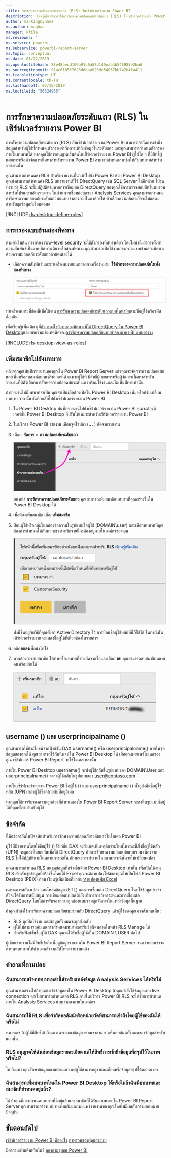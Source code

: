 ```yaml
---
title: การรักษาความปลอดภัยระดับแถว (RLS) ในเซิร์ฟเวอร์รายงาน Power BI
description: เรียนรู้เกี่ยวกับการใช้การรักษาความปลอดภัยระดับแถว (RLS) ในเซิร์ฟเวอร์รายงาน Power BI
author: markingmyname
ms.author: maghan
manager: kfile
ms.reviewer: ''
ms.service: powerbi
ms.subservice: powerbi-report-server
ms.topic: conceptual
ms.date: 01/22/2019
ms.openlocfilehash: 8fe48becd106a91c0a57d145eab4b546985e2ba6
ms.sourcegitcommit: 91ac6185f7026ddbaa925dc54057bb742b4fa411
ms.translationtype: HT
ms.contentlocale: th-TH
ms.lasthandoff: 02/16/2019
ms.locfileid: "56324955"
---
```

# <a name="row-level-security-rls-in-power-bi-report-server"></a>การรักษาความปลอดภัยระดับแถว (RLS) ในเซิร์ฟเวอร์รายงาน Power BI

การตั้งค่าความปลอดภัยระดับแถว (RLS) กับเซิร์ฟเวอร์รายงาน Power BI สามารถจำกัดการเข้าถึงข้อมูลสำหรับผู้ใช้ที่กำหนด ตัวกรองจำกัดการเข้าถึงข้อมูลในระดับแถว และคุณสามารถกำหนดตัวกรองภายในบทบาทได้  หากคุณใช้การอนุญาตเริ่มต้นในเซิร์ฟเวอร์รายงาน Power BI ผู้ใช้ใด ๆ ที่มีสิทธิ์ผู้เผยแพร่หรือตัวจัดการเนื้อหาสำหรับรายงาน Power BI สามารถกำหนดสมาชิกให้กับบทบาทสำหรับรายงานนั้น    

คุณสามารถกำหนดค่า RLS สำหรับรายงานที่นำเข้าไปยัง Power BI ด้วย Power BI Desktop คุณยังสามารถกำหนดค่า RLS บนรายงานที่ใช้ DirectQuery เช่น SQL Server ได้อีกด้วย  โปรดทราบว่า RLS จะไม่ปฏิบัติตามหากการเชื่อมต่อ DirectQuery ของคุณใช้การตรวจสอบสิทธิ์แบบรวมสำหรับโปรแกรมอ่านรายงาน ในส่วนการเชื่อมต่อสดของ Analysis Services คุณสามารถกำหนดค่ารักษาความปลอดภัยระดับแถวบนแบบจำลองภายในองค์กรได้ ตัวเลือกความปลอดภัยจะไม่แสดงสำหรับชุดข้อมูลที่เชื่อมต่อสด 

[!INCLUDE [rls-desktop-define-roles](../includes/rls-desktop-define-roles.md)]

## <a name="bidirectional-cross-filtering"></a>การกรองแบบข้ามสองทิศทาง

ตามค่าเริ่มต้น การกรอง row-level security จะใช้ตัวกรองทิศทางเดียว โดยไม่คำนึงว่าการตั้งค่าความสัมพันธ์เป็นแบบทิศทางเดียวหรือสองทิศทาง คุณสามารถเปิดใช้งานการกรองแบบข้ามสองทิศทาง ด้วยความปลอดภัยระดับแถวด้วยตนเองได้

- เลือกความสัมพันธ์ และทำเครื่องหมายบนกล่องกาเครื่องหมาย  **ใช้ตัวกรองความปลอดภัยในทั้งสองทิศทาง**  

    ![ใช้ตัวกรองความปลอดภัย](media/row-level-security-report-server/rls-apply-security-filter.png)

ทำเครื่องหมายที่ช่องนี้เมื่อใช้งาน [การรักษาความปลอดภัยระดับแถวแบบไดนามิก](https://docs.microsoft.com/sql/analysis-services/supplemental-lesson-implement-dynamic-security-by-using-row-filters)ตามชื่อผู้ใช้หรือรหัสล็อกอิน 

เพื่อเรียนรู้เพิ่มเติม ดูที่[ตัวกรองไขว้แบบสองทิศทางที่ใช้ DirectQuery ใน Power BI Desktop](../desktop-bidirectional-filtering.md)และบทความเชิงเทคนิคของ[การรักษาความปลอดภัยแบบลำจองภาษา BI แบบตาราง](http://download.microsoft.com/download/D/2/0/D20E1C5F-72EA-4505-9F26-FEF9550EFD44/Securing%20the%20Tabular%20BI%20Semantic%20Model.docx)

[!INCLUDE [rls-desktop-view-as-roles](../includes/rls-desktop-view-as-roles.md)]


## <a name="add-members-to-roles"></a>เพิ่มสมาชิกไปยังบทบาท 

หลังจากคุณบันทึกรายงานของคุณใน Power BI Report Server แล้วคุณจะจัดการความปลอดภัยและเพิ่มหรือลบสมาชิกบนเซิร์ฟเวอร์ได้ เฉพาะผู้ใช้ที่ มีสิทธิ์ผู้เผยแพร่หรือผู้จัดการเนื้อหาสำหรับรายงานที่มีตัวเลือกการรักษาความปลอดภัยระดับแถวพร้อมใช้งานและไม่เป็นสีเทาเท่านั้น

 ถ้ารายงานไม่มีบทบาทจำเป็น คุณจำเป็นเมื่อต้องเปิดใน Power BI Desktop เพิ่มหรือปรับเปลี่ยนบทบาท จาก นั้นบันทึกกลับไปยังเซิร์ฟเวอร์รายงาน Power BI 

1. ใน Power BI Desktop บันทึกรายงานไปยังเซิร์ฟเวอร์รายงาน Power BI คุณจะต้องมีเวอร์ชั่น Power BI Desktop ที่ปรับให้เหมาะสำหรับเซิร์ฟเวอร์รายงาน Power BI
2. ในบริการ Power BI รายงาน เลือกจุดไข่ปลา (**...** ) ถัดจากรายงาน 

3. เลือก  **จัดการ** > **ความปลอดภัยระดับแถว** 

     ![จัดการความปลอดภัยระดับแถว](media/row-level-security-report-server/power-bi-report-server-rls-dialog.png)

    บนหน้า **การรักษาความปลอดภัยระดับแถว** คุณสามารถเพิ่มสมาชิกบทบาทที่คุณสร้างขึ้นใน Power BI Desktop ได้

5. เมื่อต้องเพิ่มสมาชิก เลือก**เพิ่มสมาชิก**

1. ป้อนผู้ใช้หรือกลุ่มในกล่องข้อความในรูปแบบชื่อผู้ใช้ (DOMAIN\user) และเลือกบทบาทที่คุณต้องการกำหนดให้กับพวกเขา สมาชิกรายนี้จะต้องอยู่ภายในองค์กรของคุณ   

    ![เพิ่มสมาชิกไปยังบทบาท](media/row-level-security-report-server/power-bi-report-server-add-members.png)

    ทั้งนี้ขึ้นอยู่กับวิธีที่คุณตั้งค่า Active Directory ไว้ การป้อนชื่อผู้ใช้หลักที่นี่ก็ใช้ได้ ในกรณีนั้น เซิร์ฟเวอร์รายงานจะแสดงชื่อผู้ใช้ที่เกี่ยวข้องในรายการ

1. คลิก**ตกลง**เพื่อนำไปใช้   

8. หากต้องการลบสมาชิก ให้ทำเครื่องหมายที่ช่องถัดจากชื่อและเลือก **ลบ**  คุณสามารถลบสมาชิกหลายคนพร้อมกันได้ 

    ![ลบสมาชิก](media/row-level-security-report-server/power-bi-report-server-delete-members.png)


## <a name="username-and-userprincipalname"></a>username () และ userprincipalname ()

คุณสามารถใช้ประโยชน์จากฟังก์ชัน DAX username() หรือ userprincipalname() ภายในชุดข้อมูลของคุณได้ คุณสามารถใช้กับนิพจน์ใน Power BI Desktop ได้ เมื่อคุณเผยแพร่โมเดลของคุณ เซิร์ฟเวอร์ Power BI Report จะใช้โมเดลเหล่านั้น

ภายใน Power BI Desktop username() จะส่งผู้ใช้กลับในรูปแบบของ DOMAIN\User และ userprincipalname() จะส่งผู้ใช้กลับในรูปแบบของ user@contoso.com

ภายในเซิร์ฟเวอร์รายงาน Power BI ชื่อผู้ใช้ () และ userprincipalname () ทั้งคู่ส่งคืนชื่อผู้ใช้หลัก (UPN) ของผู้ใช้ซึ่งคล้ายกับที่อยู่อีเมล

หากคุณใช้การรับรองความถูกต้องที่กำหนดเองใน Power BI Report Server จะส่งคืนรูปแบบชื่อผู้ใช้ที่คุณตั้งค่าสำหรับผู้ใช้  

## <a name="limitations"></a>ข้อจำกัด 

นี่คือข้อจำกัดในปัจจุบันสำหรับการรักษาความปลอดภัยระดับแถวในโมเดล Power BI 

ผู้ใช้ที่มีรายงานโดยใช้ชื่อผู้ใช้ () ฟังก์ชั่น DAX จะสังเกตเห็นพฤติกรรมใหม่ในขณะนี้ซึ่งชื่อผู้ใช้หลัก (UPN) จะถูกส่งคืนยกเว้นเมื่อใช้ DirectQuery กับการรักษาความปลอดภัยแบบรวม  เนื่องจาก RLS ไม่ได้ปฏิบัติตามในสถานการณ์นั้น ลักษณะการทำงานในสถานการณ์นั้นจะไม่เปลี่ยนแปลง

คุณสามารถกำหนด RLS บนชุดข้อมูลที่สร้างขึ้นด้วย Power BI Desktop เท่านั้น เพื่อเปิดใช้งาน RLS สำหรับชุดข้อมูลที่สร้างขึ้นโดยใช้ Excel คุณจะต้องแปลงไฟล์ของคุณให้เป็นไฟล์ Power BI Desktop (PBIX) ก่อน เรียนรู้เพิ่มเติมเกี่ยวกับ[การแปลงแฟ้ม Excel](../desktop-import-excel-workbooks.md)

เฉพาะการสกัด แปลง และโหลดข้อมูล (ETL) และการเชื่อมต่อ DirectQuery โดยใช้ข้อมูลประจำตัวจะได้รับการสนับสนุน การเชื่อมต่อแบบสดไปยังบริการการวิเคราะห์และการเชื่อมต่อ DirectQuery โดยใช้การรับรองความถูกต้องแบบรวมถูกจัดการในแหล่งข้อมูลพื้นฐาน 

ถ้าคุณกำลังใช้การรักษาความปลอดภัยแบบรวมกับ DirectQuery แล้วผู้ใช้ของคุณอาจสังเกตเห็น:
- RLS ถูกปิดใช้งาน และข้อมูลทั้งหมดจะถูกส่งกลับ
- ผู้ใช้ไม่สามารถอัปเดตการกำหนดบทบาทและรับข้อผิดพลาดในหน้า RLS Manage ได้
- สำหรับฟังก์ชั่นชื่อผู้ใช้ DAX คุณจะได้รับชื่อผู้ใช้เป็น DOMAIN \ USER ต่อไป 

ผู้เขียนรายงานไม่มีสิทธิ์เข้าถึงเพื่อดูข้อมูลรายงานใน Power BI Report Server จนกว่าพวกเขาจะกำหนดบทบาทให้ตัวเองหลังจากอัปโหลดรายงานแล้ว 

 

## <a name="faq"></a>คำถามที่ถามบ่อย 

### <a name="can-i-create-these-roles-for-analysis-services-data-sources"></a>ฉันสามารถสร้างบทบาทเหล่านี้สำหรับแหล่งข้อมูล Analysis Services ได้หรือไม่ 

คุณสามารถสร้างได้ถ้าคุณนำเข้าข้อมูลลงใน Power BI Desktop ถ้าคุณกำลังใช้ข้อมูลแบบ live connection คุณไม่สามารถกำหนดค่า RLS ภายในบริการ Power BI RLS จะได้รับการกำหนดภายใน Analysis Services แบบจำลองภายในองค์กร 

### <a name="can-i-use-rls-to-limit-the-columns-or-measures-accessible-by-my-users"></a>ฉันสามารถใช้ RLS เพื่อจำกัดคอลัมน์หรือหน่วยวัดที่สามารถเข้าถึงโดยผู้ใช้ของฉันได้หรือไม่ 

หมายเลข ถ้าผู้ใช้มีสิทธิ์เข้าถึงแถวเฉพาะของข้อมูล พวกเขาสามารถเห็นคอลัมน์ทั้งหมดของข้อมูลสำหรับแถวนั้น 

### <a name="does-rls-let-me-hide-detailed-data-but-give-access-to-data-summarized-in-visuals"></a>RLS อนุญาตให้ฉันซ่อนข้อมูลรายละเอียด แต่ให้สิทธิ์การเข้าถึงข้อมูลที่สรุปไว้ในภาพหรือไม่? 

ไม่ ถึงแม่ว่าคุณรักษาข้อมูลของแต่ละแถว แต่ผู้ใช้สามารถดูรายละเอียดหรือข้อมูลสรุปได้ตลอดเวลา 

### <a name="can-i-add-new-roles-in-power-bi-desktop-if-i-already-have-existing-roles-and-members-assigned"></a>ฉันสามารถเพิ่มบทบาทใหม่ใน Power BI Desktop ได้หรือไม่ถ้าฉันมีบทบาทและสมาชิกที่กำหนดอยู่แล้ว? 

ใช่ ถ้าคุณมีการกำหนดบทบาทที่มีอยู่แล้วและสมาชิกที่ได้รับมอบหมายใน Power BI Report Server คุณสามารถสร้างบทบาทเพิ่มเติมและเผยแพร่รายงานของคุณโดยไม่มีผลกับการมอบหมายปัจจุบัน 
 

## <a name="next-steps"></a>ขั้นตอนถัดไป

[เซิร์ฟเวอร์รายงาน Power BI คืออะไร](get-started.md) 
[ภาพรวมของผู้ดูแลระบบ](admin-handbook-overview.md)  

มีคำถามเพิ่มเติมหรือไม่? [ลองถามชุมชน Power BI](https://community.powerbi.com/)